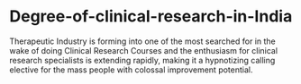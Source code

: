 # Degree-of-clinical-research-in-India
Therapeutic Industry is forming into one of the most searched for in the wake of doing Clinical Research Courses and the enthusiasm for clinical research specialists is extending rapidly, making it a hypnotizing calling elective for the mass people with colossal improvement potential. 
